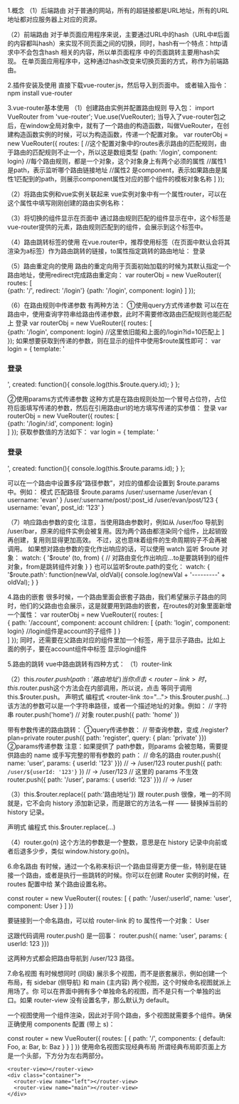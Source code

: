 1.概念
（1）后端路由
对于普通的网站，所有的超链接都是URL地址，所有的URL地址都对应服务器上对应的资源。

（2）前端路由
对于单页面应用程序来说，主要通过URL中的hash（URL中#后面的内容都叫hash）来实现不同页面之间的切换，同时，hash有一个特点：http请求中不会包含hash
相关的内容，所以单页面程序 中的页面跳转主要用hash实现。
在单页面应用程序中，这种通过hash改变来切换页面的方式，称作为前端路由。

2.插件安装及使用
直接下载vue-router.js，然后导入到页面中。
或者输入指令：npm install vue-router

3.vue-router基本使用
（1）创建路由实例并配置路由规则
导入包：
import VueRouter from 'vue-router';
Vue.use(VueRouter);
当导入了vue-router包之后，在window全局对象中，就有了一个路由的构造函数，叫做VueRouter，在创建构造函数实例的时候，可以为构造函数，传递一个配置对象。
var routerObj = new VueRouter({
  routes: [                             //这个配置对象中的routes表示路由的匹配规则，由于路由的匹配规则不止一个，所以这是数组类型
    {path: '/login', component: login}  //每个路由规则，都是一个对象，这个对象身上有两个必须的属性
                                        //属性1 是path，表示监听哪个路由链接地址
                                        //属性2 是component，表示如果路由是属性1匹配到的path，则展示component属性对应的那个组件的模板对象名称
  ]
});

（2）将路由实例和vue实例关联起来
vue实例对象中有一个属性router，可以在这个属性中填写刚刚创建的路由实例名称：
<script>
    var routerObj = new VueRouter({
      routes: [                             
        {path: '/login', component: login} 
      ]
    });
    var vm = new Vue({
      el: "#dv",
      data: {},
      methods: {},
      router: routerObj
    });
  </script>

（3）将切换的组件显示在页面中
通过路由规则匹配的组件显示在<router-view></router-view>中，这个标签是vue-router提供的元素，路由规则匹配到的组件，会展示到这个标签中。

（4）路由跳转标签的使用
在vue.router中，推荐使用<router-link></router-link>标签（在页面中默认会将其渲染为a标签）作为路由跳转的链接，to属性指定跳转的路由地址：
<router-link to="/login">登录</router-link>

（5）路由重定向的使用
路由的重定向用于页面初始加载的时候为其默认指定一个路由地址，使用redirect完成路由重定向：
var routerObj = new VueRouter({
  routes: [    
    {path: '/', redirect: '/login'} 
    {path: '/login', component: login} 
  ]
});

（6）在路由规则中传递参数
有两种方法：
①使用query方式传递参数
可以在在路由中，使用查询字符串给路由传递参数，此时不需要修改路由匹配规则也能匹配上
<router-link to="/login?id=10">登录</router-link>
var routerObj = new VueRouter({
  routes: [    
    {path: '/login', component: login}          //这里依旧能和上面的/login?id=10匹配上
  ]
});
如果想要获取到传递的参数，则在显示的组件中使用$route属性即可：
var login = {
  template: '<h3>登录</h3>',
  created: function(){
    console.log(this.$route.query.id);
  }
};

②使用params方式传递参数
这种方式是在路由规则处加一个冒号占位符，占位符后面填写传递的参数，然后在引用路由url的地方填写传递的实参值：
<router-link to="/login/10">登录</router-link>
var routerObj = new VueRouter({
  routes: [    
    {path: '/login/:id', component: login}          
  ]
});
获取参数值的方法如下：
var login = {
  template: '<h3>登录</h3>',
  created: function(){
    console.log(this.$route.params.id);
  }
};

可以在一个路由中设置多段“路径参数”，对应的值都会设置到 $route.params 中。例如：
模式	                                   匹配路径	              $route.params
/user/:username	                           /user/evan	              { username: 'evan' }
/user/:username/post/:post_id	           /user/evan/post/123	      { username: 'evan', post_id: '123' }

（7）响应路由参数的变化
注意，当使用路由参数时，例如从 /user/foo 导航到 /user/bar，原来的组件实例会被复用。因为两个路由都渲染同个组件，比起销毁再创建，复用则显得更加高效。
不过，这也意味着组件的生命周期钩子不会再被调用。
如果想对路由参数的变化作出响应的话，可以使用 watch 监听 $route 对象：
watch: {
    '$route' (to, from) {
      // 对路由变化作出响应...to是要跳转到的组件对象，from是跳转组件对象
    }
}
也可以监听$route.path的变化：
watch: { 
     '$route.path': function(newVal, oldVal){ 
     console.log(newVal + '---------' + oldVal); 
     } 
 } 
 

4.路由的嵌套
很多时候，一个路由里面会嵌套子路由，我们希望展示子路由的同时，他们的父路由也会展示，这是就要用到路由的嵌套，在routes的对象里面新增一个属性：
var routerObj = new VueRouter({
  routes: [    
    {
      path: '/account', 
      component: account
      children: [
        {path: 'login', component: login}      //login组件是account的子组件
      ]
    }          
  ]
});
同时，还需要在父路由对应的组件里加一个<router-view></router-view>标签，用于显示子路由。比如上面的例子，要在account组件中<router-view>标签
显示login组件


5.路由的跳转
vue中路由跳转有四种方式：
（1）router-link
<router-link to='路由地址'>

（2）this.$router.push({ path:'路由地址'})
当你点击 <router-link> 时，this.$router.push这个方法会在内部调用，所以说，点击 <router-link :to="..."> 等同于调用 this.$router.push。
声明式	                                         编程式
<router-link :to="...">	                 this.$router.push(...)
该方法的参数可以是一个字符串路径，或者一个描述地址的对象。例如：
// 字符串
router.push('home')
// 对象
router.push({ path: 'home' })

带有参数传递的路由跳转：
①query传递参数：
// 带查询参数，变成 /register?plan=private
router.push({ path: 'register', query: { plan: 'private' }})
②params传递参数
注意：如果提供了 path参数，则params 会被忽略，需要提供路由的 name 或手写完整的带有参数的 path：
// 命名的路由
router.push({ name: 'user', params: { userId: '123' }})   // -> /user/123
router.push({ path: `/user/${userId: '123'}` })           // -> /user/123
// 这里的 params 不生效
router.push({ path: '/user', params: { userId: '123' }})         // -> /user

（3）this.$router.replace({ path:'路由地址'})
跟 router.push 很像，唯一的不同就是，它不会向 history 添加新记录，而是跟它的方法名一样 —— 替换掉当前的 history 记录。

声明式	                                           编程式
<router-link :to="..." replace>	          this.$router.replace(...)

（4）router.go(n)
这个方法的参数是一个整数，意思是在 history 记录中向前或者后退多少步，类似 window.history.go(n)。


6.命名路由
有时候，通过一个名称来标识一个路由显得更方便一些，特别是在链接一个路由，或者是执行一些跳转的时候。你可以在创建 Router 实例的时候，在 routes 配置中给
某个路由设置名称。

const router = new VueRouter({
  routes: [
    {
      path: '/user/:userId',
      name: 'user',
      component: User
    }
  ]
})

要链接到一个命名路由，可以给 router-link 的 to 属性传一个对象：
<router-link :to="{ name: 'user', params: { userId: 123 }}">User</router-link>

这跟代码调用 router.push() 是一回事：
router.push({ name: 'user', params: { userId: 123 }})

这两种方式都会把路由导航到 /user/123 路径。


7.命名视图
有时候想同时 (同级) 展示多个视图，而不是嵌套展示，例如创建一个布局，有 sidebar (侧导航) 和 main (主内容) 两个视图，这个时候命名视图就派上用场了。你
可以在界面中拥有多个单独命名的视图，而不是只有一个单独的出口。如果 router-view 没有设置名字，那么默认为 default。

<router-view class="view one"></router-view>
<router-view class="view two" name="a"></router-view>
<router-view class="view three" name="b"></router-view>
一个视图使用一个组件渲染，因此对于同个路由，多个视图就需要多个组件。确保正确使用 components 配置 (带上 s)：

const router = new VueRouter({
  routes: [
    {
      path: '/',
      components: {
        default: Foo,
        a: Bar,
        b: Baz
      }
    }
  ]
})
使用命名视图实现经典布局
所谓经典布局即页面上方是一个头部，下方分为左右两部分。
<body>
  <div id="app">

    <router-view></router-view>
    <div class="container">
      <router-view name="left"></router-view>
      <router-view name="main"></router-view>
    </div>

  </div>

  <script>

    var header = {
      template: '<h1 class="header">Header头部区域</h1>'
    }

    var leftBox = {
      template: '<h1 class="left">Left侧边栏区域</h1>'
    }

    var mainBox = {
      template: '<h1 class="main">mainBox主体区域</h1>'
    }

    // 创建路由对象
    var router = new VueRouter({
      routes: [
        /* { path: '/', component: header },
        { path: '/left', component: leftBox },
        { path: '/main', component: mainBox } */


        {
          path: '/', components: {
            'default': header,
            'left': leftBox,
            'main': mainBox
          }
        }
      ]
    })

    // 创建 Vue 实例，得到 ViewModel
    var vm = new Vue({
      el: '#app',
      data: {},
      methods: {},
      router
    });
  </script>
</body>
